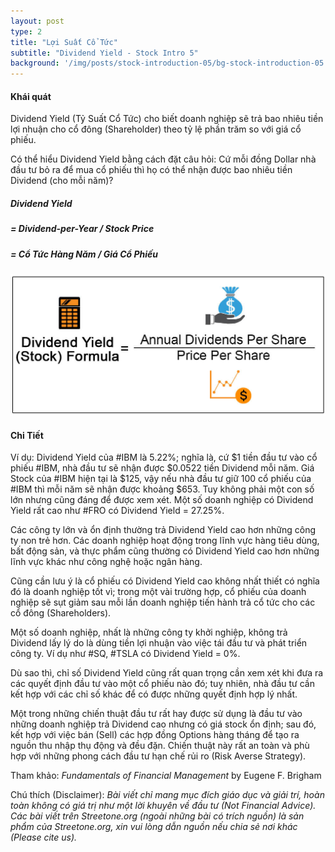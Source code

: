 ```yaml
---
layout: post
type: 2
title: "Lợi Suất Cổ Tức"
subtitle: "Dividend Yield - Stock Intro 5"
background: '/img/posts/stock-introduction-05/bg-stock-introduction-05.png'
---
```


#### Khái quát

Dividend Yield (Tỷ Suất Cổ Tức) cho biết doanh nghiệp sẽ trả bao nhiêu tiền lợi nhuận cho cổ đông (Shareholder) theo tỷ lệ phần trăm so với giá cổ phiếu. 

Có thể hiểu Dividend Yield bằng cách đặt câu hỏi: Cứ mỗi đồng Dollar nhà đầu tư bỏ ra để mua cổ phiếu thì họ có thể nhận được bao nhiêu tiền Dividend (cho mỗi năm)?

##### Dividend Yield 
##### = Dividend-per-Year / Stock Price 
##### = Cổ Tức Hàng Năm / Giá Cổ Phiếu

![stock-introduction-05](/img/posts/stock-introduction-05/sm-divyield.png)

#### Chi Tiết

Ví dụ: Dividend Yield của #IBM là 5.22%; nghĩa là, cứ $1 tiền đầu tư vào cổ phiếu #IBM, nhà đầu tư sẽ nhận được $0.0522 tiền Dividend mỗi năm. Giá Stock của #IBM hiện tại là $125, vậy nếu nhà đầu tư giữ 100 cổ phiếu của #IBM thì mỗi năm sẽ nhận được khoảng $653. Tuy không phải một con số lớn nhưng cũng đáng để được xem xét. Một số doanh nghiệp có Dividend Yield rất cao như #FRO có Dividend Yield = 27.25%.

Các công ty lớn và ổn định thường trả Dividend Yield cao hơn những công ty non trẻ hơn. Các doanh nghiệp hoạt động trong lĩnh vực hàng tiêu dùng, bất động sản, và thực phẩm cũng thường có Dividend Yield cao hơn những lĩnh vực khác như công nghệ hoặc ngân hàng.

Cũng cần lưu ý là cổ phiếu có Dividend Yield cao không nhất thiết có nghĩa đó là doanh nghiệp tốt vì; trong một vài trường hợp, cổ phiếu của doanh nghiệp sẽ sụt giảm sau mỗi lần doanh nghiệp tiến hành trả cổ tức cho các cổ đông (Shareholders).

Một số doanh nghiệp, nhất là những công ty khởi nghiệp, không trả Dividend lấy lý do là dùng tiền lợi nhuận vào việc tái đầu tư và phát triển công ty. Ví dụ như #SQ, #TSLA có Dividend Yield = 0%.

Dù sao thì, chỉ số Dividend Yield cũng rất quan trọng cần xem xét khi đưa ra các quyết định đầu tư vào một cổ phiếu nào đó; tuy nhiên, nhà đầu tư cần kết hợp với các chỉ số khác để có được những quyết định hợp lý nhất.

Một trong những chiến thuật đầu tư rất hay được sử dụng là đầu tư vào những doanh nghiệp trả Dividend cao nhưng có giá stock ổn định; sau đó, kết hợp với việc bán (Sell) các hợp đồng Options hàng tháng để tạo ra nguồn thu nhập thụ động và đều đặn. Chiến thuật này rất an toàn và phù hợp với những phong cách đầu tư hạn chế rủi ro (Risk Averse Strategy).

Tham khảo: *Fundamentals of Financial Management* by Eugene F. Brigham

Chú thích (Disclaimer):
*Bài viết chỉ mang mục đích giáo dục và giải trí, hoàn toàn không có giá trị như một lời khuyên về đầu tư (Not Financial Advice).*
*Các bài viết trên Streetone.org (ngoài những bài có trích nguồn) là sản phẩm của Streetone.org, xin vui lòng dẫn nguồn nếu chia sẻ nơi khác (Please cite us).*
